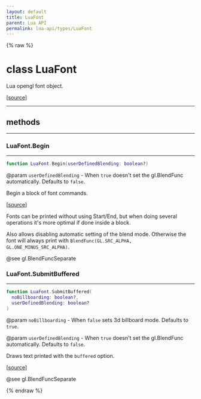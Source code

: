 ```yaml
---
layout: default
title: LuaFont
parent: Lua API
permalink: lua-api/types/LuaFont
---
```


{% raw %}

# class LuaFont





Lua opengl font object.

[<a href="https://github.com/beyond-all-reason/RecoilEngine/blob/b4d0041e4c68c34dace9abf492f9193d28ef5d7e/rts/Lua/LuaFonts.cpp#L21-L27" target="_blank">source</a>]







---

## methods
---

### LuaFont.Begin
---
```lua
function LuaFont.Begin(userDefinedBlending: boolean?)
```
@param `userDefinedBlending` - When `true` doesn't set the gl.BlendFunc automatically. Defaults to `false`.






Begin a block of font commands.

[<a href="https://github.com/beyond-all-reason/RecoilEngine/blob/b4d0041e4c68c34dace9abf492f9193d28ef5d7e/rts/Lua/LuaFonts.cpp#L368-L381" target="_blank">source</a>]

Fonts can be printed without using Start/End, but when doing several operations it's more optimal
if done inside a block.

Also allows disabling automatic setting of the blend mode. Otherwise the font will always print
with `BlendFunc(GL.SRC_ALPHA, GL.ONE_MINUS_SRC_ALPHA)`.





@see gl.BlendFuncSeparate




### LuaFont.SubmitBuffered
---
```lua
function LuaFont.SubmitBuffered(
  noBillboarding: boolean?,
  userDefinedBlending: boolean?
)
```
@param `noBillboarding` - When `false` sets 3d billboard mode. Defaults to `true`.

@param `userDefinedBlending` - When `true` doesn't set the gl.BlendFunc automatically. Defaults to `false`.






Draws text printed with the `buffered` option.

[<a href="https://github.com/beyond-all-reason/RecoilEngine/blob/b4d0041e4c68c34dace9abf492f9193d28ef5d7e/rts/Lua/LuaFonts.cpp#L401-L410" target="_blank">source</a>]





@see gl.BlendFuncSeparate








{% endraw %}